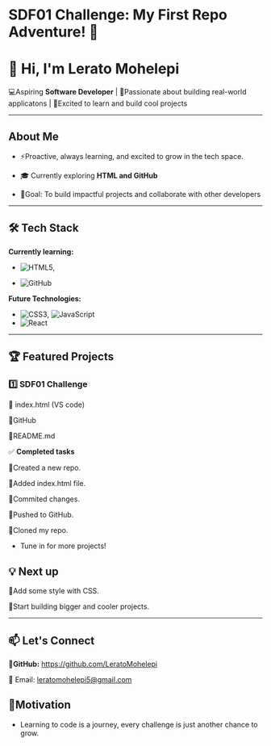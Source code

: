 # SDF01 Challenge: My First Repo Adventure! 🤗

# 👋 Hi, I'm Lerato Mohelepi

💻Aspiring **Software Developer** | 🌟Passionate about building real-world applicatons | 🌟Excited to learn and build cool projects

---

##  About Me

- ⚡Proactive, always learning, and excited to grow in the tech space.
  
- 🎓 Currently exploring **HTML and GitHub**
  
- 🎯Goal: To build impactful projects and collaborate with other developers

---

## 🛠️ Tech Stack

**Currently learning:**

- ![HTML5](https://img.shields.io/badge/-HTML5-black?style=flat-circle&logo=html5&logoColor=white),

- ![GitHub](https://img.shields.io/badge/-GitHub-181717?style=flat-circle&logo=github)

**Future Technologies:**

- ![CSS3](https://img.shields.io/badge/-CSS3-black?style=flat-circle&logo=css3), ![JavaScript](https://img.shields.io/badge/-JavaScript-black?style=flat-circle&logo=javascript)
- ![React](https://img.shields.io/badge/-React-black?style=flat-circle&logo=react)

---

## 🏆 Featured Projects

### **1️⃣ SDF01 Challenge**

🔹 index.html (VS code)

🔹GitHub

🔹README.md 


✅ **Completed tasks**

🔹Created a new repo.

🔹Added index.html file.

🔹Commited changes.

🔹Pushed to GitHub.

🔹Cloned my repo.

- Tune in for more projects!

## 💡 Next up

🔹Add some style with CSS.

🔹Start building bigger and cooler projects.

---

## 📫 Let's Connect

📌**GitHub:** https://github.com/LeratoMohelepi

📧 Email: leratomohelepi5@gmail.com

## 🌟**Motivation**

- Learning to code is a journey, every challenge is just another chance to grow. 
